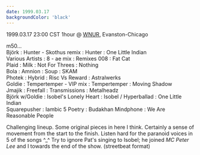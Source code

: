 ```yaml
---
date: 1999.03.17
backgroundColor: 'black'
---
```


1999.03.17 23:00 CST 1hour @ [WNUR](http://www.wnur.org/), Evanston-Chicago

m50...  
Björk : Hunter - Skothus remix : Hunter : One Little Indian  
Various Artists : 8 - ae mix : Remixes 008 : Fat Cat  
Plaid : Milk : Not For Threes : Nothing  
Bola : Amnion : Soup : SKAM  
Photek : Hybrid : Risc Vs Reward : Astralwerks  
Goldie : Tempertemper - VIP mix : Tempertemper : Moving Shadow  
Jmajik : Freefall : Transmissions : Metalheadz  
Björk w/Goldie : Isobel's Lonely Heart : Isobel / Hyperballad : One Little Indian  
Squarepusher : Iambic 5 Poetry : Budakhan Mindphone : We Are Reasonable People


Challenging lineup. Some original pieces in here I think. Certainly a sense of movement from the start to the finish. Listen hard for the paranoid voices in 5 of the songs ^\_^ Try to ignore Pat's singing to Isobel; he joined _MC Peter Lee_ and I towards the end of the show. (streetbeat format)